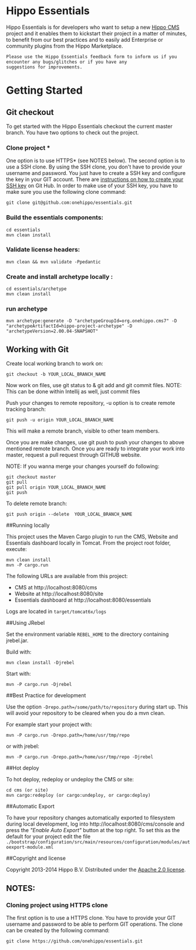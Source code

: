 # Hippo Essentials
Hippo Essentials is for developers who want to setup a new [Hippo CMS](http://www.onehippo.org) project and it enables
them to kickstart their project in a matter of minutes, to benefit from our best practices and to easily add Enterprise
or community plugins from the Hippo Marketplace.

```
Please use the Hippo Essentials feedback form to inform us if you encounter any bugs/glitches or if you have any
suggestions for improvements.
```

# Getting Started

## Git checkout

To get started with the Hippo Essentials checkout the current master branch. You have two options to check out
the project.


### Clone project *

One option is to use HTTPS* (see NOTES below).
The second option is to use a SSH clone. By using the SSH clone, you don't have to provide your username
and password. You just have to create a SSH key and configure the key in your GIT account. There are
[instructions on how to create your SSH key](https://help.github.com/articles/generating-ssh-keys) on Git
Hub. In order to make use of your SSH key, you have to make sure you use the following clone command:

```shell
git clone git@github.com:onehippo/essentials.git
```
### Build the essentials components:
```shell
cd essentials
mvn clean install
```

### Validate license headers:
```shell
mvn clean && mvn validate -Ppedantic
```

### Create and install archetype locally :
```shell
cd essentials/archetype
mvn clean install
```

### run archetype
```shell
mvn archetype:generate -D "archetypeGroupId=org.onehippo.cms7" -D "archetypeArtifactId=hippo-project-archetype" -D "archetypeVersion=2.00.04-SNAPSHOT"
```

## Working with Git

Create local working branch to work on:
```shell
git checkout -b YOUR_LOCAL_BRANCH_NAME
```

Now work on files, use git status to & git add and git commit files.
NOTE: This can be done within Intellij as well, just commit files

Push your changes to remote repository, -u option is to create remote tracking branch:

```shell
git push -u origin YOUR_LOCAL_BRANCH_NAME
```
This will make a remote branch, visible to other team members.

Once you are make changes,  use git push to push your changes to above mentioned remote branch.
Once you are ready to integrate your work into master, request a pull request through GITHUB website.

NOTE: If you wanna merge your changes yourself do following:

```shell
git checkout master
git pull
git pull origin YOUR_LOCAL_BRANCH_NAME
git push
```

To delete remote branch:
```shell
git push origin --delete  YOUR_LOCAL_BRANCH_NAME
```

##Running locally


This project uses the Maven Cargo plugin to run the CMS, Website and Essentials dashboard locally in Tomcat.
From the project root folder, execute:

```shell
mvn clean install
mvn -P cargo.run
```

The following URLs are available from this project:

 * CMS at http://localhost:8080/cms
 * Website at http://localhost:8080/site 
 * Essentials dashboard at http://localhost:8080/essentials

Logs are located in `target/tomcat6x/logs`

##Using JRebel

Set the environment variable `REBEL_HOME` to the directory containing jrebel.jar.

Build with:

```shell
mvn clean install -Djrebel
```

Start with:

```shell
mvn -P cargo.run -Djrebel
```

##Best Practice for development

Use the option `-Drepo.path=/some/path/to/repository` during start up. This will avoid
your repository to be cleared when you do a mvn clean.

For example start your project with:

```shell
mvn -P cargo.run -Drepo.path=/home/usr/tmp/repo
```
or with jrebel:

```shell
mvn -P cargo.run -Drepo.path=/home/usr/tmp/repo -Djrebel
```
##Hot deploy

To hot deploy, redeploy or undeploy the CMS or site:

```shell
cd cms (or site)
mvn cargo:redeploy (or cargo:undeploy, or cargo:deploy)
```

##Automatic Export

To have your repository changes automatically exported to filesystem during local development, log into
http://localhost:8080/cms/console and press the *"Enable Auto Export"* button at the top right. To set this
as the default for your project edit the file
`./bootstrap/configuration/src/main/resources/configuration/modules/autoexport-module.xml`

##Copyright and license

Copyright 2013-2014 Hippo B.V. 
Distributed under the [Apache 2.0 license](https://github.com/onehippo/essentials/blob/master/LICENSE).


## NOTES:

### Cloning project using HTTPS clone

The first option is to use a HTTPS clone. You have to provide your GIT username and password to be able
to perform GIT operations. The clone can be created by the following command:

```shell
git clone https://github.com/onehippo/essentials.git
```
